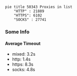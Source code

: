 
```mermaid
pie title 50343 Proxies in list
    "HTTP" : 21889
    "HTTPS": 6102
    "SOCKS" : 27741
```

### Some Info
#### Average Timeout

- mixed: 3.2s
- http: 1.4s
- https: 8.3s
- socks: 4.8s